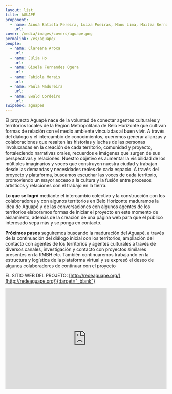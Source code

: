 ```yaml
---
layout: list
title: AGUAPÉ
proponent:
  - name: Ainoã Batista Pereira, Luiza Poeiras, Manu Lima, Mailza Bernard / Belo Horizonte, MG.
    url: 
cover: /media/images/covers/aguape.png
permalink: /es/aguape/
people:
  - name: Clareana Aroxa
    url: 
  - name: Júlia Ho
    url: 
  - name: Gisele Fernandes Ogera
    url: 
  - name: Fabiola Morais
    url: 
  - name: Paula Madureira
    url: 
  - name: Ewald Cordeiro
    url: 
swipebox: aguapes
---
```



El proyecto Aguapé nace de la voluntad de conectar agentes culturales y territorios locales de la Región Metropolitana de Belo Horizonte que cultivan formas de relación con el medio ambiente vinculadas al buen vivir. A través del diálogo y el intercambio de conocimientos, queremos generar alianzas y colaboraciones que resalten las historias y luchas de las personas involucradas en la creación de cada territorio, comunidad y
proyecto, fortaleciendo narrativas orales, recuerdos e imágenes que surgen de sus perspectivas y relaciones. Nuestro objetivo es aumentar la visibilidad de los múltiples imaginarios y voces que construyen nuestra ciudad y trabajan desde las demandas y necesidades reales de cada espacio.
A través del proyecto y plataforma, buscamos escuchar las voces de cada territorio, promoviendo un mayor acceso a la cultura y la fusión entre procesos artísticos y relaciones con el trabajo en la tierra.

**Lo que se logró** mediante el intercambio colectivo y la construcción con los colaboradores y con algunos territorios en Belo Horizonte maduramos la idea de Aguapé y de las conversaciones con algunos agentes de los territorios elaboramos formas de iniciar el proyecto en este momento de aislamiento, además de la creación de una página web para que el público interesado sepa más y se ponga en contacto.

**Próximos pasos** seguiremos buscando la maduración del Aguapé, a través de la continuación del diálogo inicial con los territorios, ampliación del contacto con agentes de los territorios y agentes culturales a través de diversos canales, investigación y contacto con proyectos similares presentes en la RMBH etc. También continuaremos trabajando en la estructura y logística de la plataforma virtual y se expresó el deseo de algunos colaboradores de continuar con el proyecto



EL SITIO WEB DEL PROJETO: [http://redeaguape.org/](http://redeaguape.org/){:target="_blank"}

<iframe width="100%" height="315" src="https://www.youtube.com/embed/HSQomzGJ9x0" frameborder="0" allow="accelerometer; autoplay; encrypted-media; gyroscope; picture-in-picture" allowfullscreen></iframe>

